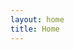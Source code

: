 ```yaml
---
layout: home
title: Home
---
```


<!-- ## About me

My name is Jacob Bierstedt, a software engineer and bioinformatics scientist currently working at Mayo Clinic.
I previously worked at IDbyDNA, Illumina, and Phenomix Sciences where I worked on projects ranging from 
NGS-based detection of infectious diseases and antimicrobial resistance to obesity endotype classification.

My current interests include secondary analysis of sequencing data, metagenomics, environmental genomics, and population genomics. -->